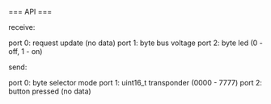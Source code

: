 === API ===

receive:

port 0: request update (no data)
port 1: byte bus voltage
port 2: byte led (0 - off, 1 - on)

send:

port 0: byte selector mode
port 1: uint16_t transponder (0000 - 7777)
port 2: button pressed (no data)